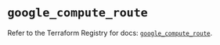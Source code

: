 # `google_compute_route`

Refer to the Terraform Registry for docs: [`google_compute_route`](https://registry.terraform.io/providers/hashicorp/google/6.49.3/docs/resources/compute_route).
